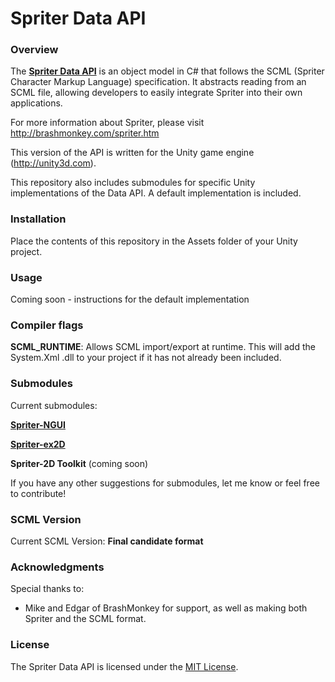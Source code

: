 # Spriter Data API

### Overview

The **[Spriter Data API](https://github.com/Thinksquirrel-Software/spriterdapi-unity)** is an object model in C# that follows the SCML (Spriter Character Markup Language) specification. It abstracts reading from an SCML file, allowing developers to easily integrate Spriter into their own applications.

For more information about Spriter, please visit <http://brashmonkey.com/spriter.htm>

This version of the API is written for the Unity game engine (<http://unity3d.com>).

This repository also includes submodules for specific Unity implementations of the Data API. A default implementation is included.

### Installation

Place the contents of this repository in the Assets folder of your Unity project.

### Usage

Coming soon - instructions for the default implementation

### Compiler flags

**SCML_RUNTIME**: Allows SCML import/export at runtime. This will add the System.Xml .dll to your project if it has not already been included.

### Submodules

Current submodules:

**[Spriter-NGUI](https://github.com/Thinksquirrel-Software/spriterdapi-unity-ngui)**

**[Spriter-ex2D](https://github.com/Thinksquirrel-Software/spriterdapi-unity-ex2d)**

**Spriter-2D Toolkit** (coming soon)

If you have any other suggestions for submodules, let me know or feel free to contribute!

### SCML Version

Current SCML Version: **Final candidate format**

### Acknowledgments

Special thanks to:

* Mike and Edgar of BrashMonkey for support, as well as making both Spriter and the SCML format.

### License

The Spriter Data API is licensed under the [MIT License](https://github.com/Thinksquirrel-Software/spriterdapi-unity/blob/master/Plugins/SpriterData/LICENSE.txt).
